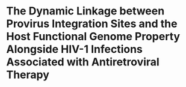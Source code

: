 # The Dynamic Linkage between Provirus Integration Sites and the Host Functional Genome Property Alongside HIV-1 Infections Associated with Antiretroviral Therapy
